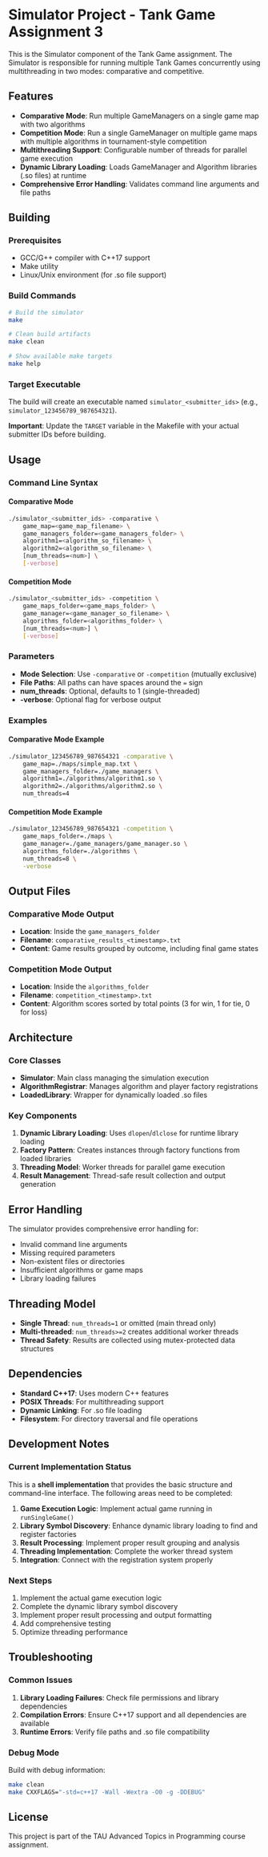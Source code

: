 # Simulator Project - Tank Game Assignment 3

This is the Simulator component of the Tank Game assignment. The Simulator is responsible for running multiple Tank Games concurrently using multithreading in two modes: comparative and competitive.

## Features

- **Comparative Mode**: Run multiple GameManagers on a single game map with two algorithms
- **Competition Mode**: Run a single GameManager on multiple game maps with multiple algorithms in tournament-style competition
- **Multithreading Support**: Configurable number of threads for parallel game execution
- **Dynamic Library Loading**: Loads GameManager and Algorithm libraries (.so files) at runtime
- **Comprehensive Error Handling**: Validates command line arguments and file paths

## Building

### Prerequisites

- GCC/G++ compiler with C++17 support
- Make utility
- Linux/Unix environment (for .so file support)

### Build Commands

```bash
# Build the simulator
make

# Clean build artifacts
make clean

# Show available make targets
make help
```

### Target Executable

The build will create an executable named `simulator_<submitter_ids>` (e.g., `simulator_123456789_987654321`).

**Important**: Update the `TARGET` variable in the Makefile with your actual submitter IDs before building.

## Usage

### Command Line Syntax

#### Comparative Mode
```bash
./simulator_<submitter_ids> -comparative \
    game_map=<game_map_filename> \
    game_managers_folder=<game_managers_folder> \
    algorithm1=<algorithm_so_filename> \
    algorithm2=<algorithm_so_filename> \
    [num_threads=<num>] \
    [-verbose]
```

#### Competition Mode
```bash
./simulator_<submitter_ids> -competition \
    game_maps_folder=<game_maps_folder> \
    game_manager=<game_manager_so_filename> \
    algorithms_folder=<algorithms_folder> \
    [num_threads=<num>] \
    [-verbose]
```

### Parameters

- **Mode Selection**: Use `-comparative` or `-competition` (mutually exclusive)
- **File Paths**: All paths can have spaces around the `=` sign
- **num_threads**: Optional, defaults to 1 (single-threaded)
- **-verbose**: Optional flag for verbose output

### Examples

#### Comparative Mode Example
```bash
./simulator_123456789_987654321 -comparative \
    game_map=./maps/simple_map.txt \
    game_managers_folder=./game_managers \
    algorithm1=./algorithms/algorithm1.so \
    algorithm2=./algorithms/algorithm2.so \
    num_threads=4
```

#### Competition Mode Example
```bash
./simulator_123456789_987654321 -competition \
    game_maps_folder=./maps \
    game_manager=./game_managers/game_manager.so \
    algorithms_folder=./algorithms \
    num_threads=8 \
    -verbose
```

## Output Files

### Comparative Mode Output
- **Location**: Inside the `game_managers_folder`
- **Filename**: `comparative_results_<timestamp>.txt`
- **Content**: Game results grouped by outcome, including final game states

### Competition Mode Output
- **Location**: Inside the `algorithms_folder`
- **Filename**: `competition_<timestamp>.txt`
- **Content**: Algorithm scores sorted by total points (3 for win, 1 for tie, 0 for loss)

## Architecture

### Core Classes

- **Simulator**: Main class managing the simulation execution
- **AlgorithmRegistrar**: Manages algorithm and player factory registrations
- **LoadedLibrary**: Wrapper for dynamically loaded .so files

### Key Components

1. **Dynamic Library Loading**: Uses `dlopen`/`dlclose` for runtime library loading
2. **Factory Pattern**: Creates instances through factory functions from loaded libraries
3. **Threading Model**: Worker threads for parallel game execution
4. **Result Management**: Thread-safe result collection and output generation

## Error Handling

The simulator provides comprehensive error handling for:
- Invalid command line arguments
- Missing required parameters
- Non-existent files or directories
- Insufficient algorithms or game maps
- Library loading failures

## Threading Model

- **Single Thread**: `num_threads=1` or omitted (main thread only)
- **Multi-threaded**: `num_threads>=2` creates additional worker threads
- **Thread Safety**: Results are collected using mutex-protected data structures

## Dependencies

- **Standard C++17**: Uses modern C++ features
- **POSIX Threads**: For multithreading support
- **Dynamic Linking**: For .so file loading
- **Filesystem**: For directory traversal and file operations

## Development Notes

### Current Implementation Status

This is a **shell implementation** that provides the basic structure and command-line interface. The following areas need to be completed:

1. **Game Execution Logic**: Implement actual game running in `runSingleGame()`
2. **Library Symbol Discovery**: Enhance dynamic library loading to find and register factories
3. **Result Processing**: Implement proper result grouping and analysis
4. **Threading Implementation**: Complete the worker thread system
5. **Integration**: Connect with the registration system properly

### Next Steps

1. Implement the actual game execution logic
2. Complete the dynamic library symbol discovery
3. Implement proper result processing and output formatting
4. Add comprehensive testing
5. Optimize threading performance

## Troubleshooting

### Common Issues

1. **Library Loading Failures**: Check file permissions and library dependencies
2. **Compilation Errors**: Ensure C++17 support and all dependencies are available
3. **Runtime Errors**: Verify file paths and .so file compatibility

### Debug Mode

Build with debug information:
```bash
make clean
make CXXFLAGS="-std=c++17 -Wall -Wextra -O0 -g -DDEBUG"
```

## License

This project is part of the TAU Advanced Topics in Programming course assignment.
